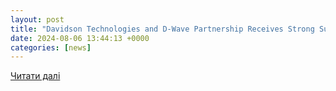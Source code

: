 ```yaml
---
layout: post
title: "Davidson Technologies and D-Wave Partnership Receives Strong Support from Local and Federal Lawmakers for Bringing Advanced Quantum Computing to Alabama and National Defense Efforts"
date: 2024-08-06 13:44:13 +0000
categories: [news]
---
```


[Читати далі](https://finance.yahoo.com/news/davidson-technologies-d-wave-partnership-110000349.html)

